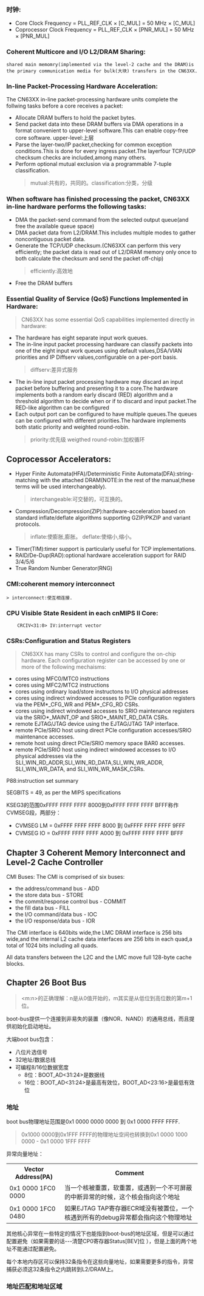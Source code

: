 ### 时钟:
* Core Clock Frequency = PLL_REF_CLK × [C_MUL] = 50 MHz × [C_MUL]
* Coprocessor Clock Frequency = PLL_REF_CLK × [PNR_MUL] = 50 MHz × [PNR_MUL]

### Coherent Multicore and I/O L2/DRAM Sharing:
	shared main memomry(implemented via the level-2 cache and the DRAM)is the primary communication media for bulk(大块) transfers in the CN63XX.

### In-line Packet-Processing Hardware Acceleration:
The CN63XX in-line packet-processing hardware units complete the follwing tasks before a core receives a packet:
* Allocate DRAM buffers to hold the packet bytes.
* Send packet data into these DRAM buffers via DMA operations in a format convenient to upper-level software.This can enable copy-free core software.		upper-level:上层
* Parse the layer-two/IP packet,checking for common exception conditions.This is done for every ingress packet.The layerfour TCP/UDP checksum checks are included,among many others.
* Perform optional mutual exclusion via a programmable 7-tuple classification.
	> mutual:共有的，共同的。classification:分类，分级
	
### When software has finished processing the packet, CN63XX in-line hardware performs the following tasks:
* DMA the packet-send command from the selected output queue(and free the available queue space)
* DMA packet data from L2/DRAM.This includes multiple modes to gather noncontiguous packet data.
* Generate the TCP/UDP checksum.(CN63XX can perform this very efficiently;	the packet data is read out of L2/DRAM memory only once to both calculate the checksum and send the packet off-chip)
	> efficiently:高效地
* Free the DRAM buffers

### Essential Quality of Service (QoS) Functions Implemented in Hardware:
> CN63XX has some essential QoS capabilities implemented directly in hardware:
* The hardware has eight separate input work queues.
* The in-line input packet processing hardware can classify packets into one of the eight input work queues using default values,DSA/VlAN priorities and IP Diffserv values,configurable on a per-port basis.					
	> diffserv:差异式服务
* The in-line input packet processing hardware may discard an input packet before buffering and presenting it to a core.The hardware implements both a random early discard (RED) algorithm and a threshold algorithm to decide when or if to discard and input packet.The RED-like algorithm can be configured 
* Each output port can be configured to have multiple queues.The queues can be configured with different priorities.The hardware implements both static priority and weighted round-robin. 							
	> priority:优先级
	> weigthed round-robin:加权循环

## Coprocessor Accelerators:
* Hyper Finite Automata(HFA)/Deterministic Finite Automata(DFA):string-matching with the attached DRAM(NOTE:in the rest of the manual,these terms will be used interchangeably).								
	> interchangeable:可交替的，可互换的。
* Compression/Decompression(ZIP):hardware-acceleration based on standard inflate/deflate algorithms supporting GZIP/PKZIP and variant protocols.			
	> inflate:使膨胀,膨胀。
	> deflate:使缩小,缩小。
* Timer(TIM):timer support is particularly useful for TCP implementations.
* RAID/De-Dup(RAD):optional hardware acceleration support for RAID 3/4/5/6
* True Random Number Generator(RNG)

### CMI:coherent memory interconnect 
	> interconnect:使互相连接.

### CPU Visible State Resident in each cnMIPS II Core:
```
	CRCIV<31:0> IV:interrupt vector
```

### CSRs:Configuration and Status Registers
> CN63XX has many CSRs to control and configure the on-chip hardware.
Each configuration register can be accessed by one or more of the following mechaisms:
* cores using MFC0/MTC0 instructions
* cores using MFC2/MTC2 instructions
* cores using ordinary load/store instructons to I/O physical addresses
* cores using indirect windowed accesses to PCIe configuration registers via the PEM*_CFG_WR and PEM*_CFG_RD CSRs.
* cores using indirect windowed accesses to SRIO maintenance registers via the SRIO*_MAINT_OP and SRIO*_MAINT_RD_DATA CSRs.
* remote EJTAG/JTAG device using the EJTAG/JTAG TAP interface.
* remote PCIe/SRIO host using direct PCIe configuration accesses/SRIO maintenance accesses.
* remote host using direct PCIe/SRIO memory space BAR0 accesses.
* remote PCIe/SRIO host using indirect windowed accesses to I/O physical addresses via the SLI_WIN_RD_ADDR,SLI_WIN_RD_DATA,SLI_WIN_WR_ADDR, SLI_WIN_WR_DATA, and SLI_WIN_WR_MASK_CSRs.

P88:instruction set summary

SEGBITS = 49, as per the MIPS specifications

KSEG3的范围0xFFFF FFFF FFFF 8000到0xFFFF FFFF FFFF BFFF称作CVMSEG段，两部分：
* CVMSEG LM = 0xFFFF FFFF FFFF 8000 到 0xFFFF FFFF FFFF 9FFF
* CVMSEG IO = 0xFFFF FFFF FFFF A000 到 0xFFFF FFFF FFFF BFFF
 
## Chapter 3	Coherent Memory Interconnect and Level-2 Cache Controller
CMI Buses:
The CMI is comprised of six buses:
* the address/command bus - ADD	
* the store data bus	- STORE
* the commit/response control bus - COMMIT
* the fill data bus	- FILL
* the I/O command/data bus - IOC
* the I/O response/data bus - IOR
 
The CMI interface is 640bits wide,the LMC DRAM interface is 256 bits wide,and the internal L2 cache data interfaces are 256 bits in each quad,a total of 1024 bits including all quads.
	
All data transfers between the L2C and the LMC move full 128-byte cache blocks.

## Chapter 26	Boot Bus
> <m:n>的正确理解：n是从0值开始的，m其实是从低位到高位数的第m+1位。

boot-bus提供一个连接到非易失的装置（像NOR、NAND）的通用总线，而且提供初始化启动地址。

大端boot bus包含：
* 八位片选信号
* 32地址/数据总线
* 可编程8/16位数据宽度
	* 8位：BOOT_AD<31:24>是数据线
	* 16位：BOOT_AD<31:24>是最高有效位，BOOT_AD<23:16>是最低有效位

### 地址
boot bus物理地址范围是0x1 0000 0000 0000 到 0x1 0000 FFFF FFFF.

> 0x1000 0000到0x1FFF FFFF的物理地址空间也转换到0x1 0000 1000 0000 - 0x1 0000 1FFF FFFF

异常向量地址：
<table>
	<tr>
		<th>Vector Address(PA)</th>
		<th>Comment</th>
	</tr>
	<tr>
		<td>0x1 0000 1FC0 0000</td>
		<td>当一个核被重置，软重置，或遇到一个不可屏蔽的中断异常的时候，这个核会指向这个地址</td>
	<tr>
	<tr>
		<td>0x1 0000 1FC0 0480</td>
		<td>如果EJTAG TAP寄存器ECR域没有被置位，一个核遇到所有的debug异常都会指向这个物理地址</td>
	<tr>
</table>

其他核心异常在一些特定的情况下也能指到boot-bus的地址区域，但是可以通过配置避免（如果需要的话---清楚CP0寄存器Status[BEV]位 ），但是上面的两个地址不能通过配置避免。

每个本地内存区可以保持32条指令在这些向量地址，如果需要更多的指令，异常捕获必须这32条指令之内跳转到L2/DRAM上。

### 地址匹配和地址区域

